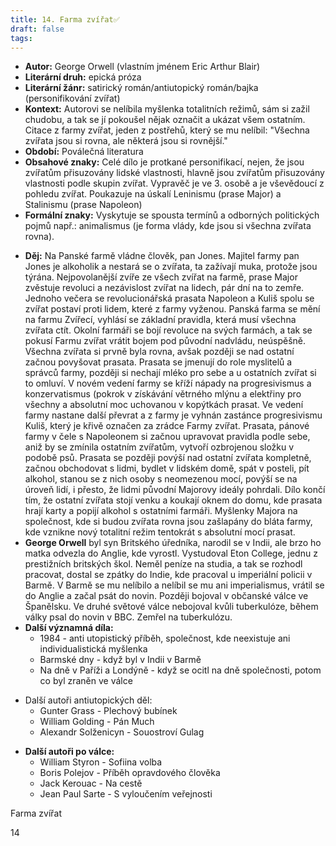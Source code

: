 ```yaml
---
title: 14. Farma zvířat✅
draft: false
tags:
---
```

 - **Autor:** George Orwell (vlastním jménem Eric Arthur Blair)
- **Literární druh:** epická próza
- **Literární žánr:** satirický román/antiutopický román/bajka (personifikování zvířat)
- **Kontext:** Autorovi se nelíbila myšlenka totalitních režimů, sám si zažil chudobu, a tak se jí pokoušel nějak označit a ukázat všem ostatním. Citace z farmy zvířat, jeden z postřehů, který se mu nelíbil: "Všechna zvířata jsou si rovna, ale některá jsou si rovnější."
- **Období:** Poválečná literatura
- **Obsahové znaky:** Celé dílo je protkané personifikací, nejen, že jsou zvířatům přisuzovány lidské vlastnosti, hlavně jsou zvířatům přisuzovány vlastnosti podle skupin zvířat. Vypravěč je ve 3. osobě a je vševědoucí z pohledu zvířat. Poukazuje na úskalí Leninismu (prase Major) a Stalinismu (prase Napoleon)
- **Formální znaky:** Vyskytuje se spousta termínů a odborných politických pojmů např.: animalismus (je forma vlády, kde jsou si všechna zvířata rovna).
* **Děj:** Na Panské farmě vládne člověk, pan Jones. Majitel farmy pan Jones je alkoholik a nestará se o zvířata, ta zažívají muka, protože jsou týrána. Nejpovolanější zvíře ze všech zvířat na farmě, prase Major zvěstuje revoluci a nezávislost zvířat na lidech, pár dní na to zemře. Jednoho večera se revolucionářská prasata Napoleon a Kuliš spolu se zvířat postaví proti lidem, které z farmy vyženou. Panská farma se mění na farmu Zvířecí, vyhlásí se základní pravidla, která musí všechna zvířata ctít. Okolní farmáři se bojí revoluce na svých farmách, a tak se pokusí Farmu zvířat vrátit bojem pod původní nadvládu, neúspěšně. Všechna zvířata si prvně byla rovna, avšak později se nad ostatní začnou povyšovat prasata. Prasata se jmenují do role myslitelů a správců farmy, později si nechají mléko pro sebe a u ostatních zvířat si to omluví. V novém vedení farmy se kříží nápady na progresivismus a konzervatismus (pokrok v získávání větrného mlýnu a elektřiny pro všechny a absolutní moc uchovanou v kopýtkách prasat. Ve vedení farmy nastane další převrat a z farmy je vyhnán zastánce progresivismu Kuliš, který je křivě označen za zrádce Farmy zvířat. Prasata, pánové farmy v čele s Napoleonem si začnou upravovat pravidla podle sebe, aniž by se zmínila ostatním zvířatům, vytvoří ozbrojenou složku v podobě psů. Prasata se později povýší nad ostatní zvířata kompletně, začnou obchodovat s lidmi, bydlet v lidském domě, spát v posteli, pít alkohol, stanou se z nich osoby s neomezenou mocí, povýší se na úroveň lidí, i přesto, že lidmi původní Majorovy ideály pohrdali. Dílo končí tím, že ostatní zvířata stojí venku a koukají oknem do domu, kde prasata hrají karty a popijí alkohol s ostatními farmáři. Myšlenky Majora na společnost, kde si budou zvířata rovna jsou zašlapány do bláta farmy, kde vznikne nový totalitní režim tentokrát s absolutní mocí prasat.
* **George Orwell** byl syn Britského úředníka, narodil se v Indii, ale brzo ho matka odvezla do Anglie, kde vyrostl. Vystudoval Eton College, jednu z prestižních britských škol. Neměl peníze na studia, a tak se rozhodl pracovat, dostal se zpátky do Indie, kde pracoval u imperiální policii v Barmě. V Barmě se mu nelíbilo a nelíbil se mu ani imperialismus, vrátil se do Anglie a začal psát do novin. Později bojoval v občanské válce ve Španělsku. Ve druhé světové válce nebojoval kvůli tuberkulóze, během války psal do novin v BBC. Zemřel na tuberkulózu.
* **Další významná díla:** 
	* 1984 - anti utopistický příběh, společnost, kde neexistuje ani individualistická myšlenka
	* Barmské dny - když byl v Indii v Barmě
	* Na dně v Paříži a Londýně - když se ocitl na dně společnosti, potom co byl zraněn ve válce
- Další autoři antiutopických děl:
	- Gunter Grass - Plechový bubínek
	- William Golding - Pán Much
	- Alexandr Solženicyn - Souostroví Gulag
* **Další autoři po válce:**
	* William Styron - Sofiina volba
	* Boris Polejov - Příběh opravdového člověka
	* Jack Kerouac - Na cestě
	* Jean Paul Sarte - S vyloučením veřejnosti

Farma zvířat

14